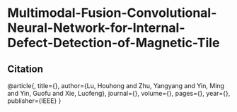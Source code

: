 # Multimodal-Fusion-Convolutional-Neural-Network-for-Internal-Defect-Detection-of-Magnetic-Tile

## Citation
@article{,
  title={},
  author={Lu, Houhong and Zhu, Yangyang and Yin, Ming and Yin, Guofu and Xie, Luofeng},
  journal={},
  volume={},
  pages={},
  year={},
  publisher={IEEE}
}

